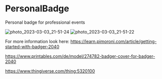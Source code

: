 # PersonalBadge
Personal badge for professional events

![photo_2023-03-03_21-51-24](https://user-images.githubusercontent.com/71424781/224566812-5eafba07-80c6-4c08-9bfb-e9dc148f978d.jpg)
![photo_2023-03-03_21-51-22](https://user-images.githubusercontent.com/71424781/224566819-1f150c1c-ba80-4c57-93b0-7ac67fb23697.jpg)



For more information look here:
https://learn.pimoroni.com/article/getting-started-with-badger-2040

https://www.printables.com/de/model/274782-badger-cover-for-badger-2040

https://www.thingiverse.com/thing:5320100
